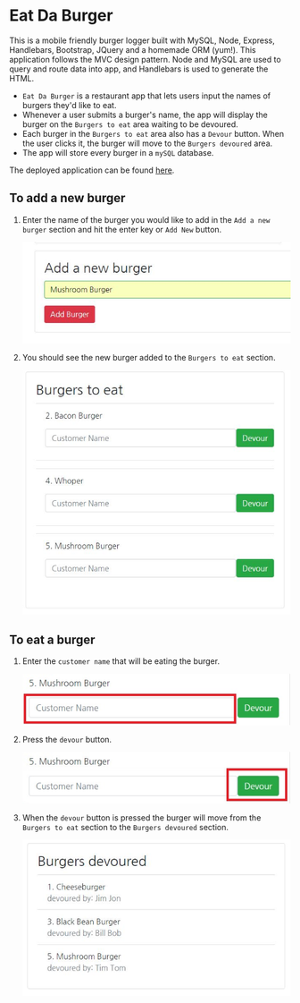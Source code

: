# Eat Da Burger

This is a mobile friendly burger logger built with MySQL, Node, Express, Handlebars, Bootstrap, JQuery and a homemade ORM (yum!). This application follows the MVC design pattern. Node and MySQL are used to query and route data into app, and Handlebars is used to generate the HTML.

* `Eat Da Burger` is a restaurant app that lets users input the names of burgers they'd like to eat.
* Whenever a user submits a burger's name, the app will display the burger on the `Burgers to eat` area waiting to be devoured.
* Each burger in the `Burgers to eat` area also has a `Devour` button. When the user clicks it, the burger will move to the `Burgers devoured` area.
* The app will store every burger in a `mySQL` database.

The deployed application can be found [here](https://noel-eat-burger.herokuapp.com/).

## To add a new burger

1. Enter the name of the burger you would like to add in the `Add a new burger` section and hit the enter key or `Add New` button.

    ![](screenshots/add-new-burger.JPG "Screenshot of Adding a New Burger")

2. You should see the new burger added to the `Burgers to eat` section.

    ![](screenshots/burgers-to-eat-section.JPG "Screenshot of Burgers to eat section")

## To eat a burger

1. Enter the `customer name` that will be eating the burger. 

    ![](screenshots/customer-name.JPG "Screenshot of the customer name text box")

2. Press the `devour` button. 

    ![](screenshots/devour-button.JPG "Screenshot of the devour button")

3. When the `devour` button is pressed the burger will move from the `Burgers to eat` section to the `Burgers devoured` section.

    ![](screenshots/burgers-devoured-section.JPG "Screenshot of the burgers devoured section")

